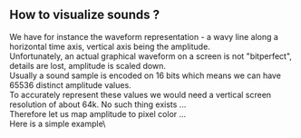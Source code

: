 ## How to visualize sounds ?

We have for instance the waveform representation - a wavy line along a horizontal time axis, vertical axis being the amplitude.
\
Unfortunately, an actual graphical waveform on a screen is not "bitperfect", details are lost, amplitude is scaled down.\
Usually a sound sample is encoded on 16 bits which means we can have 65536 distinct amplitude values.\
To accurately represent these values we would need a vertical screen resolution of about 64k. No such thing exists ...\
Therefore let us map amplitude to pixel color ... \
Here is a simple example\

